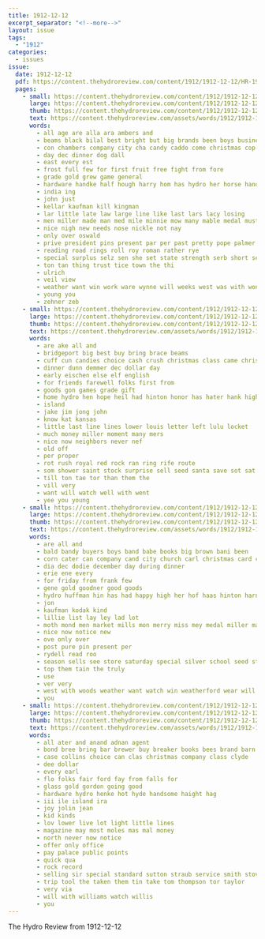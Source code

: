 ```yaml
---
title: 1912-12-12
excerpt_separator: "<!--more-->"
layout: issue
tags:
  - "1912"
categories:
  - issues
issue:
  date: 1912-12-12
  pdf: https://content.thehydroreview.com/content/1912/1912-12-12/HR-1912-12-12.pdf
  pages:
    - small: https://content.thehydroreview.com/content/1912/1912-12-12/small/HR-1912-12-12-01.jpg
      large: https://content.thehydroreview.com/content/1912/1912-12-12/large/HR-1912-12-12-01.jpg
      thumb: https://content.thehydroreview.com/content/1912/1912-12-12/thumbnails/HR-1912-12-12-01.jpg
      text: https://content.thehydroreview.com/assets/words/1912/1912-12-12/HR-1912-12-12-01.txt
      words:
        - all age are alla ara ambers and
        - beams black bilal best bright but big brands been boys business bank brown bob bull buyers bei buster ber
        - con chambers company city cha candy caddo come christmas cop course carl county cat cashier call came cuff collar conception courage
        - day dec dinner dog dall
        - east every est
        - frost full few for first fruit free fight from fore
        - grade gold grew game general
        - hardware handke half hough harry hom has hydro her horse handle house hada
        - india ing
        - john just
        - kellar kaufman kill kingman
        - lar little late law large line like last lars lacy losing
        - men miller made man med mile minnie mow many mable medal must mail miss matt mills
        - nice nigh new needs nose nickle not nay
        - only over oswald
        - prive president pins present par per past pretty pope palmer plan part peck penny pure
        - reading road rings roll roy roman rather rye
        - special surplus selz sen she set state strength serb short setting sugar sider sese store steck sash styles school saturday scarf son speaks share subject sua still standard south snapp silver states
        - ton tan thing trust tice town the thi
        - ulrich
        - veil view
        - weather want win work ware wynne will weeks west was with won watch well welcome
        - young you
        - zehner zeb
    - small: https://content.thehydroreview.com/content/1912/1912-12-12/small/HR-1912-12-12-02.jpg
      large: https://content.thehydroreview.com/content/1912/1912-12-12/large/HR-1912-12-12-02.jpg
      thumb: https://content.thehydroreview.com/content/1912/1912-12-12/thumbnails/HR-1912-12-12-02.jpg
      text: https://content.thehydroreview.com/assets/words/1912/1912-12-12/HR-1912-12-12-02.txt
      words:
        - are ake all and
        - bridgeport big best buy bring brace beams
        - cuff cun candies choice cash crush christmas class came chris city claus come care
        - dinner dunn demmer dec dollar day
        - early eischen else elf english
        - for friends farewell folks first from
        - goods gon games grade gift
        - home hydro hen hope heil had hinton honor has hater hank high hafer
        - island
        - jake jim jong john
        - know kat kansas
        - little last line lines lower louis letter left lulu locket
        - much money miller moment many mers
        - nice now neighbors never nef
        - old off
        - per proper
        - rot rush royal red rock ran ring rife route
        - som shower saint stock surprise sell seed santa save sot sat standard show service store see sunday
        - till ton tae tor than them the
        - vill very
        - want will watch well with went
        - yee you young
    - small: https://content.thehydroreview.com/content/1912/1912-12-12/small/HR-1912-12-12-03.jpg
      large: https://content.thehydroreview.com/content/1912/1912-12-12/large/HR-1912-12-12-03.jpg
      thumb: https://content.thehydroreview.com/content/1912/1912-12-12/thumbnails/HR-1912-12-12-03.jpg
      text: https://content.thehydroreview.com/assets/words/1912/1912-12-12/HR-1912-12-12-03.txt
      words:
        - are all and
        - bald bandy buyers boys band babe books big brown bani been
        - corn cater can company cand city church carl christmas card coats close
        - dia dec dodie december day during dinner
        - erie ene every
        - for friday from frank few
        - gene gold goodner good goods
        - hydro huffman hin has had happy high her hof haas hinton harness home
        - jon
        - kaufman kodak kind
        - lillie list lay ley lad lot
        - moth mond men market mills mon merry miss mey medal miller macy more masi
        - nice now notice new
        - ove only over
        - post pure pin present per
        - rydell read roo
        - season sells see store saturday special silver school seed stein sos set son
        - top them tain the truly
        - use
        - ver very
        - west with woods weather want watch win weatherford wear will wit wife was
        - you
    - small: https://content.thehydroreview.com/content/1912/1912-12-12/small/HR-1912-12-12-04.jpg
      large: https://content.thehydroreview.com/content/1912/1912-12-12/large/HR-1912-12-12-04.jpg
      thumb: https://content.thehydroreview.com/content/1912/1912-12-12/thumbnails/HR-1912-12-12-04.jpg
      text: https://content.thehydroreview.com/assets/words/1912/1912-12-12/HR-1912-12-12-04.txt
      words:
        - all ater and anand adnan agent
        - bond bree bring bar brewer buy breaker books bees brand barn bus big bitters
        - case collins choice can clas christmas company class clyde
        - dee dollar
        - every earl
        - flo folks fair ford fay from falls for
        - glass gold gordon going good
        - hardware hydro henke hot hyde handsome haight hag
        - iii ile island ira
        - joy jolin jean
        - kid kinds
        - lov lower live lot light little lines
        - magazine may most moles mas mal money
        - north never now notice
        - offer only office
        - pay palace public points
        - quick qua
        - rock record
        - selling sir special standard sutton straub service smith stoves stock surgeon see super scott safe sell
        - trip tool the taken them tin take tom thompson tor taylor
        - very via
        - will with williams watch willis
        - you
---
```


The Hydro Review from 1912-12-12

<!--more-->

